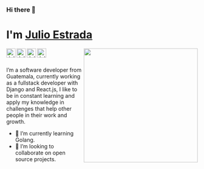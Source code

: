 ### Hi there 👋

# I'm [Julio Estrada](https://www.julioestrada.dev)

<img align="right" src="https://media.giphy.com/media/gh0RRgkTXedvF0pDc0/giphy.gif" width="300">

<a href="https://www.linkedin.com/in/julioestrada94/"><img align="left" alt="Julio Estrada | Linkedin" width="24px" title="LinkedIn" src="https://image.flaticon.com/icons/svg/174/174857.svg"></a>
<a href="https://dev.to/yulio94/"><img align="left" alt="Julio Estrada | Dev.to" width="24px" title="Dev.to" alt="Dev.to" src="https://res.cloudinary.com/practicaldev/image/fetch/s--R9qwOwpC--/c_limit%2Cf_auto%2Cfl_progressive%2Cq_auto%2Cw_880/https://thepracticaldev.s3.amazonaws.com/i/78hs31fax49uwy6kbxyw.png"></a>
<a href="https://twitter.com/yulio_94/"><img align="left" alt="Julio Estrada | Twitter" width="24px" title="Twitter" alt="Twitter" src="https://raw.githubusercontent.com/anuraghazra/anuraghazra/master/assets/twitter.svg"></a>
<a href="https://stackoverflow.com/users/11402507/yulio-94/"><img align="left" alt="Julio Estrada | Stack Overflow" width="24px" title="Stack Overflow" alt="Stack Overflow" src="https://cdn.sstatic.net/Sites/stackoverflow/company/Img/logos/so/so-icon.svg?v=f13ebeedfa9e"></a>

<br><br>

I’m a software developer from Guatemala, currently working as a fullstack developer with Django and React.js, I like to be in constant learning and apply my knowledge in challenges that help other people in their work and growth.

- 🌱 I’m currently learning Golang.
- 👯 I’m looking to collaborate on open source projects.

<!--
**yulio94/yulio94** is a ✨ _special_ ✨ repository because its `README.md` (this file) appears on your GitHub profile.

Here are some ideas to get you started:

- 🔭 I’m currently working on ...
- 🌱 I’m currently learning ...
- 👯 I’m looking to collaborate on ...
- 🤔 I’m looking for help with ...
- 💬 Ask me about ...
- 📫 How to reach me: ...
- 😄 Pronouns: ...
- ⚡ Fun fact: ...
- :top: I'm improving docker, CI and cloud skills.
-->
